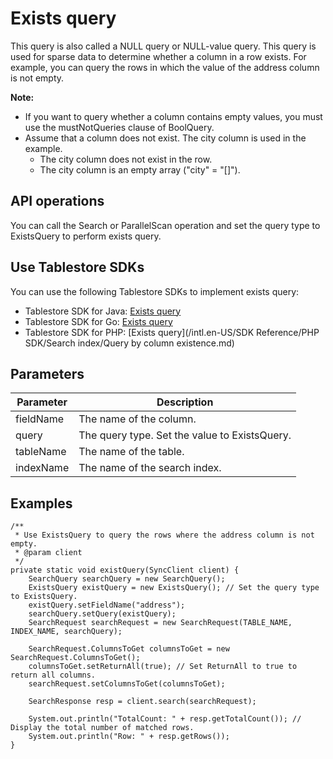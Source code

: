 # Exists query

This query is also called a NULL query or NULL-value query. This query is used for sparse data to determine whether a column in a row exists. For example, you can query the rows in which the value of the address column is not empty.

**Note:**

-   If you want to query whether a column contains empty values, you must use the mustNotQueries clause of BoolQuery.
-   Assume that a column does not exist. The city column is used in the example.
    -   The city column does not exist in the row.
    -   The city column is an empty array \("city" = "\[\]"\).

## API operations

You can call the Search or ParallelScan operation and set the query type to ExistsQuery to perform exists query.

## Use Tablestore SDKs

You can use the following Tablestore SDKs to implement exists query:

-   Tablestore SDK for Java: [Exists query]()
-   Tablestore SDK for Go: [Exists query]()
-   Tablestore SDK for PHP: [Exists query](/intl.en-US/SDK Reference/PHP SDK/Search index/Query by column existence.md)

## Parameters

|Parameter|Description|
|---------|-----------|
|fieldName|The name of the column.|
|query|The query type. Set the value to ExistsQuery.|
|tableName|The name of the table.|
|indexName|The name of the search index.|

## Examples

```
/**
 * Use ExistsQuery to query the rows where the address column is not empty.
 * @param client
 */
private static void existQuery(SyncClient client) {
    SearchQuery searchQuery = new SearchQuery();
    ExistsQuery existQuery = new ExistsQuery(); // Set the query type to ExistsQuery.
    existQuery.setFieldName("address");
    searchQuery.setQuery(existQuery);
    SearchRequest searchRequest = new SearchRequest(TABLE_NAME, INDEX_NAME, searchQuery);

    SearchRequest.ColumnsToGet columnsToGet = new SearchRequest.ColumnsToGet();
    columnsToGet.setReturnAll(true); // Set ReturnAll to true to return all columns.
    searchRequest.setColumnsToGet(columnsToGet);

    SearchResponse resp = client.search(searchRequest);

    System.out.println("TotalCount: " + resp.getTotalCount()); // Display the total number of matched rows.
    System.out.println("Row: " + resp.getRows());
}
```

